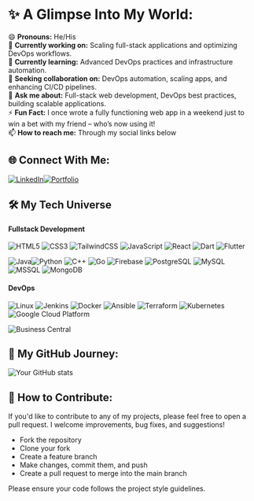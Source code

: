 # ✨ A Glimpse Into My World:
😄 **Pronouns:** He/His  </br>
🔭 **Currently working on:** Scaling full-stack applications and optimizing DevOps workflows.  </br>
🌱 **Currently learning:** Advanced DevOps practices and infrastructure automation.  </br>
🤔 **Seeking collaboration on:** DevOps automation, scaling apps, and enhancing CI/CD pipelines.  </br>
💬 **Ask me about:** Full-stack web development, DevOps best practices, building scalable applications. </br>
⚡ **Fun Fact:** I once wrote a fully functioning web app in a weekend just to win a bet with my friend – who’s now using it!  </br>
📫 **How to reach me:** Through my social links below  


## 🌐 Connect With Me:
 [![LinkedIn](https://img.shields.io/badge/LinkedIn-blue?style=for-the-badge)](https://www.linkedin.com/in/raddames-tonui-01a751277/)[![Portfolio](https://img.shields.io/badge/Portfolio-orange?style=for-the-badge)](https://raddamestonui.netlify.app/) 
<!-- [![Medium](https://img.shields.io/badge/Medium-black)]() -->

## 🛠️ My Tech Universe
#### **Fullstack Development**  
![HTML5](https://img.shields.io/badge/HTML5-E34F26?style=for-the-badge&logo=html5&logoColor=white) ![CSS3](https://img.shields.io/badge/CSS3-%231572B6.svg?style=for-the-badge&logo=css3&logoColor=white) ![TailwindCSS](https://img.shields.io/badge/TailwindCSS-%2338B2AC.svg?style=for-the-badge&logo=tailwind-css&logoColor=white)  ![JavaScript](https://img.shields.io/badge/JavaScript-%23323330.svg?style=for-the-badge&logo=javascript&logoColor=%23F7DF1E) ![React](https://img.shields.io/badge/React-%2320232a.svg?style=for-the-badge&logo=react&logoColor=%2361DAFB)  ![Dart](https://img.shields.io/badge/Dart-0175C2?style=for-the-badge\&logo=dart\&logoColor=white)
![Flutter](https://img.shields.io/badge/Flutter-02569B?style=for-the-badge\&logo=flutter\&logoColor=white)

![Java](https://img.shields.io/badge/Java-ED8B00?style=for-the-badge\&logo=java\&logoColor=white)![Python](https://img.shields.io/badge/Python-%2314354C.svg?style=for-the-badge&logo=python&logoColor=white) ![C++](https://img.shields.io/badge/C++-00599C?style=for-the-badge\&logo=c%2b%2b\&logoColor=white) ![Go](https://img.shields.io/badge/Go-%2300ADD8.svg?style=for-the-badge&logo=go&logoColor=white)  ![Firebase](https://img.shields.io/badge/Firebase-%23039BE5.svg?style=for-the-badge&logo=firebase&logoColor=white) ![PostgreSQL](https://img.shields.io/badge/PostgreSQL-%23316192.svg?style=for-the-badge&logo=postgresql&logoColor=white) ![MySQL](https://img.shields.io/badge/MySQL-4479A1?style=for-the-badge\&logo=mysql\&logoColor=white) ![MSSQL](https://img.shields.io/badge/Microsoft%20SQL%20Server-CC2927?style=for-the-badge\&logo=microsoft-sql-server\&logoColor=white) ![MongoDB](https://img.shields.io/badge/MongoDB-%23008100.svg?style=for-the-badge&logo=mongodb&logoColor=white) 


#### **DevOps**  
![Linux](https://img.shields.io/badge/Linux-FCC624?style=for-the-badge&logo=linux&logoColor=black)  ![Jenkins](https://img.shields.io/badge/Jenkins-D24939?style=for-the-badge&logo=jenkins&logoColor=white) ![Docker](https://img.shields.io/badge/Docker-%230db7ed.svg?style=for-the-badge&logo=docker&logoColor=white) ![Ansible](https://img.shields.io/badge/Ansible-%231A1918.svg?style=for-the-badge&logo=ansible&logoColor=white) ![Terraform](https://img.shields.io/badge/Terraform-%235835CC.svg?style=for-the-badge&logo=terraform&logoColor=white)  ![Kubernetes](https://img.shields.io/badge/Kubernetes-%23326ce5.svg?style=for-the-badge&logo=kubernetes&logoColor=white)  ![Google Cloud Platform](https://img.shields.io/badge/Google%20Cloud-%234285F4.svg?style=for-the-badge&logo=google-cloud&logoColor=white)

![Business Central](https://img.shields.io/badge/Business%20Central-003B57?style=for-the-badge\&logo=microsoft\&logoColor=white)



## 🚀 My GitHub Journey:
![Your GitHub stats](https://github-readme-stats.vercel.app/api?username=Raddames-Tonui&show_icons=true&theme=radical)

## 📝 How to Contribute:

If you'd like to contribute to any of my projects, please feel free to open a pull request. I welcome improvements, bug fixes, and suggestions!

- Fork the repository
- Clone your fork
- Create a feature branch
- Make changes, commit them, and push
- Create a pull request to merge into the main branch

Please ensure your code follows the project style guidelines.






